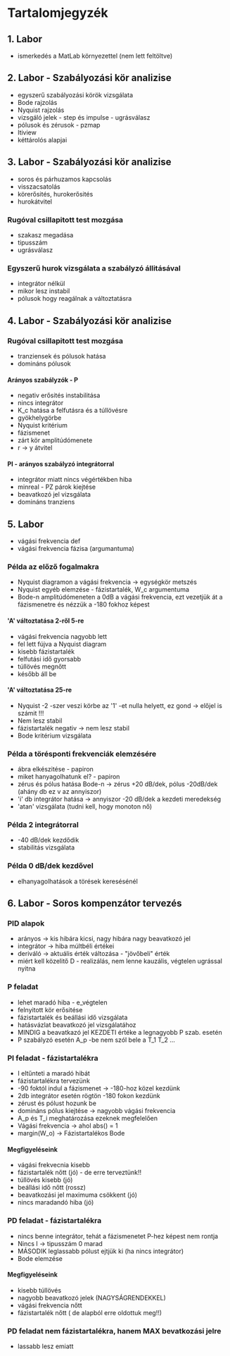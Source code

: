 # Tartalomjegyzék
## 1. Labor
- ismerkedés a MatLab környezettel (nem lett feltöltve)

## 2. Labor - Szabályozási kör analizise
- egyszerű szabályozási körök vizsgálata
- Bode rajzolás
- Nyquist rajzolás
- vizsgáló jelek - step és impulse - ugrásválasz
- pólusok és zérusok - pzmap
- ltiview
- kéttárolós alapjai

## 3. Labor - Szabályozási kör analizise
- soros és párhuzamos kapcsolás
- visszacsatolás
- körerősités, hurokerősités
- hurokátvitel

### Rugóval csillapitott test mozgása
- szakasz megadása
- tipusszám
- ugrásválasz

### Egyszerű hurok vizsgálata a szabályzó állitásával
- integrátor nélkül
- mikor lesz instabil
- pólusok hogy reagálnak a változtatásra

## 4. Labor - Szabályozási kör analizise
### Rugóval csillapitott test mozgása
- tranziensek és pólusok hatása
- domináns pólusok
#### Arányos szabályzók - P
- negativ erősités instabilitása
- nincs integrátor
- K_c hatása a felfutásra és a túllövésre
- gyökhelygörbe
- Nyquist kritérium
- fázismenet
- zárt kör amplitúdómenete
- r -> y átvitel
#### PI - arányos szabályzó integrátorral
- integrátor miatt nincs végértékben hiba
- minreal - PZ párok kiejtése
- beavatkozó jel vizsgálata
- domináns tranziens

## 5. Labor
- vágási frekvencia def
- vágási frekvencia fázisa (argumantuma)

### Példa az előző fogalmakra
- Nyquist diagramon a vágási frekvencia -> egységkör metszés
- Nyquist egyéb elemzése - fázistartalék, W_c argumentuma
- Bode-n amplitúdómeneten a 0dB a vágási frekvencia, ezt vezetjük át a fázismenetre és nézzük a -180 fokhoz képest
#### 'A' változtatása 2-ről 5-re
- vágási frekvencia nagyobb lett
- fel lett fújva a Nyquist diagram
- kisebb fázistartalék
- felfutási idő gyorsabb
- túllövés megnőtt
- később áll be

#### 'A' változtatása 25-re
- Nyquist -2 -szer veszi körbe az '1' -et nulla helyett, ez gond -> előjel is számit !!!
- Nem lesz stabil
- fázistartalék negativ -> nem lesz stabil
- Bode kritérium vizsgálata

### Példa a törésponti frekvenciák elemzésére
- ábra elkészitése - papiron
- miket hanyagolhatunk el? - papiron
- zérus és pólus hatása Bode-n -> zérus +20 dB/dek, pólus -20dB/dek (ahány db ez v az annyiszor)
- 'i' db integrátor hatása -> annyiszor -20 dB/dek a kezdeti meredekség
- 'atan' vizsgálata (tudni kell, hogy monoton nő)

### Példa 2 integrátorral
- -40 dB/dek kezdődik
- stabilitás vizsgálata

### Példa 0 dB/dek kezdővel
- elhanyagolhatások a törések keresésénél

## 6. Labor - Soros kompenzátor tervezés
### PID alapok
- arányos -> kis hibára kicsi, nagy hibára nagy beavatkozó jel
- integrátor -> hiba múltbéli értékei
- deriváló -> aktuális érték változása - "jövőbeli" érték
- miért kell közelitő D - realizálás, nem lenne kauzális, végtelen ugrással nyitna

### P feladat
- lehet maradó hiba - e_végtelen
- felnyitott kör erősitése
- fázistartalék és beállási idő vizsgálata
- hatásvázlat beavatkozó jel vizsgálatához
- MINDIG a beavatkazó jel KEZDETI értéke a legnagyobb P szab. esetén
- P szabályzó esetén A_p -be nem szól bele a T_1 T_2 ...

### PI feladat - fázistartalékra
- I eltűnteti a maradó hibát
- fázistartalékra tervezünk
- -90 foktól indul a fázismenet -> -180-hoz közel kezdünk
- 2db integrátor esetén rögtön -180 fokon kezdünk
- zérust és pólust hozunk be
- domináns pólus kiejtése -> nagyobb vágási frekvencia
- A_p és T_i meghatározása ezeknek megfelelően
- Vágási frekvencia -> ahol abs() = 1
- margin(W_o) -> Fázistartalékos Bode

#### Megfigyeléseink
- vágási frekvecnia kisebb
- fázistartalék nőtt (jó) - de erre terveztünk!!
- túllövés kisebb (jó)
- beállási idő nőtt (rossz)
- beavatkozási jel maximuma csökkent (jó)
- nincs maradandó hiba (jó)

### PD feladat - fázistartalékra
- nincs benne integrátor, tehát a fázismenetet P-hez képest nem rontja
- Nincs I -> tipusszám 0 marad
- MÁSODIK leglassabb pólust ejtjük ki (ha nincs integrátor)
- Bode elemzése

#### Megfigyeléseink
- kisebb túllövés
- nagyobb beavatkozó jelek (NAGYSÁGRENDEKKEL)
- vágási frekvencia nőtt
- fázistartalék nőtt ( de alapból erre oldottuk meg!!)

### PD feladat nem fázistartalékra, hanem MAX bevatkozási jelre
- lassabb lesz emiatt
